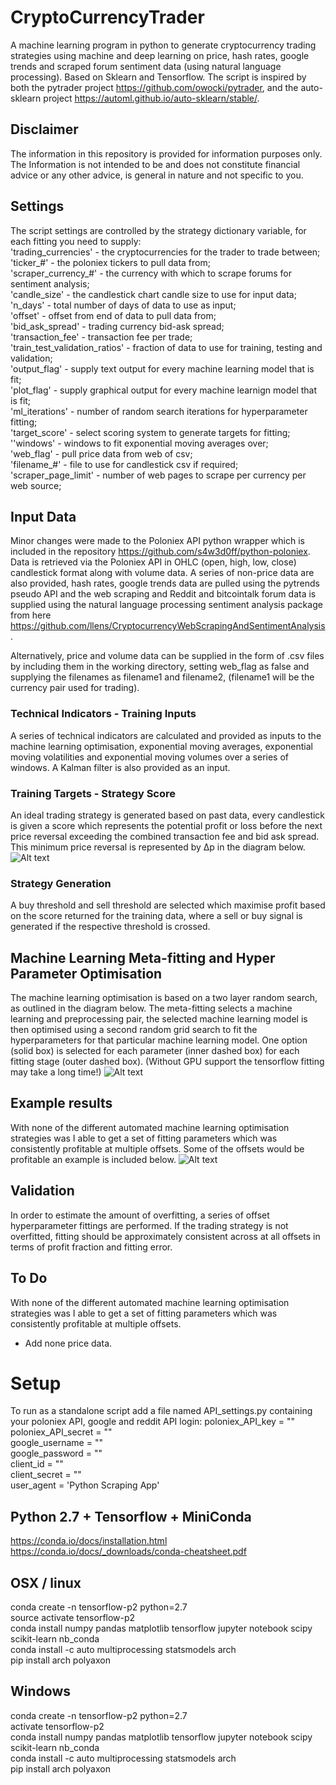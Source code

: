# CryptoCurrencyTrader
A machine learning program in python to generate cryptocurrency trading strategies using machine and deep learning on price, hash rates, google trends and scraped forum sentiment data (using natural language processing). Based on Sklearn and Tensorflow.
The script is inspired by both the pytrader project https://github.com/owocki/pytrader, and the auto-sklearn project https://automl.github.io/auto-sklearn/stable/. 

## Disclaimer
The information in this repository is provided for information purposes only. The Information is not intended to be and does not constitute financial advice or any other advice, is general in nature and not specific to you.

## Settings
The script settings are controlled by the strategy dictionary variable, for each fitting you need to supply:  
'trading_currencies' - the cryptocurrencies for the trader to trade between;  
'ticker_#' - the poloniex tickers to pull data from;  
'scraper_currency_#' - the currency with which to scrape forums for sentiment analysis;  
'candle_size' - the candlestick chart candle size to use for input data;  
'n_days' - total number of days of data to use as input;  
'offset' - offset from end of data to pull data from;  
'bid_ask_spread' - trading currency bid-ask spread;  
'transaction_fee' - transaction fee per trade;  
'train_test_validation_ratios' - fraction of data to use for training, testing and validation;  
'output_flag' - supply text output for every machine learning model that is fit;  
'plot_flag' - supply graphical output for every machine learnign model that is fit;  
'ml_iterations' - number of random search iterations for hyperparameter fitting;  
'target_score' - select scoring system to generate targets for fitting;  
''windows' - windows to fit exponential moving averages over;  
'web_flag' - pull price data from web of csv;  
'filename_#' - file to use for candlestick csv if required;  
'scraper_page_limit' - number of web pages to scrape per currency per web source;  

## Input Data
Minor changes were made to the Poloniex API python wrapper which is included in the repository https://github.com/s4w3d0ff/python-poloniex. Data is retrieved via the Poloniex API in OHLC (open, high, low, close) candlestick format along with volume data.
A series of non-price data are also provided, hash rates, google trends data are pulled using the pytrends pseudo API and the web scraping and Reddit and bitcointalk forum data is supplied using the natural language processing sentiment analysis package from here https://github.com/llens/CryptocurrencyWebScrapingAndSentimentAnalysis. 

Alternatively, price and volume data can be supplied in the form of .csv files by including them in the working directory, setting web_flag as false and supplying the filenames as filename1 and filename2, (filename1 will be the currency pair used for trading).


### Technical Indicators - Training Inputs
A series of technical indicators are calculated and provided as inputs to the machine learning optimisation, exponential moving averages, exponential moving volatilities and exponential moving volumes over a series of windows. A Kalman filter is also provided as an input.


### Training Targets - Strategy Score
An ideal trading strategy is generated based on past data, every candlestick is given a score which represents the potential profit or loss before the next price reversal exceeding the combined transaction fee and bid ask spread. This minimum price reversal is represented by Δp in the diagram below.
![Alt text](strategyscore.jpg?raw=true "Optional Title")

### Strategy Generation
A buy threshold and sell threshold are selected which maximise profit based on the score returned for the training data, where a sell or buy signal is generated if the respective threshold is crossed.

## Machine Learning Meta-fitting and Hyper Parameter Optimisation
The machine learning optimisation is based on a two layer random search, as outlined in the diagram below. The meta-fitting selects a machine learning and preprocessing pair, the selected machine learning model is then optimised using a second random grid search to fit the hyperparameters for that particular machine learning model. One option (solid box) is selected for each parameter (inner dashed box) for each fitting stage (outer dashed box). (Without GPU support the tensorflow fitting may take a long time!)
![Alt text](ML_Flowchart.png?raw=true "Optional Title")

## Example results
With none of the different automated machine learning optimisation strategies was I able to get a set of fitting parameters which was consistently profitable at multiple offsets. Some of the offsets would be profitable an example is included below.
![Alt text](Fitting_example.png?raw=true "Optional Title")

## Validation
In order to estimate the amount of overfitting, a series of offset hyperparameter fittings are performed. If the trading strategy is not overfitted, fitting should be approximately consistent across at all offsets in terms of profit fraction and fitting error.

## To Do
With none of the different automated machine learning optimisation strategies was I able to get a set of fitting parameters which was consistently profitable at multiple offsets.
* Add none price data.

# Setup
To run as a standalone script add a file named API_settings.py containing your poloniex API, google and reddit API login:
poloniex_API_key = ""  
poloniex_API_secret = ""  
google_username = ""  
google_password = ""  
client_id = ""  
client_secret = ""  
user_agent = 'Python Scraping App'  

## Python 2.7 + Tensorflow + MiniConda
https://conda.io/docs/installation.html    
https://conda.io/docs/_downloads/conda-cheatsheet.pdf   
## OSX / linux   
conda create -n tensorflow-p2 python=2.7   
source activate tensorflow-p2    
conda install numpy pandas matplotlib tensorflow jupyter notebook scipy scikit-learn nb_conda     
conda install -c auto multiprocessing statsmodels arch   
pip install arch polyaxon   

## Windows
conda create -n tensorflow-p2 python=2.7   
activate tensorflow-p2   
conda install numpy pandas matplotlib tensorflow jupyter notebook scipy scikit-learn nb_conda    
conda install -c auto multiprocessing statsmodels arch    
pip install arch polyaxon   


